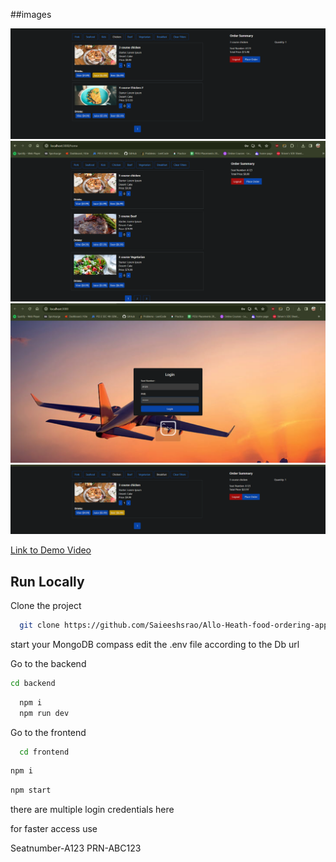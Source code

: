 
##images

![image](https://github.com/Saieeshsrao/Allo-Heath-food-ordering-app/blob/a8342afdccc228bbd4fbadde4f349191b9116290/images/applying%20filter%20img.png)
![image](https://github.com/Saieeshsrao/Allo-Heath-food-ordering-app/blob/a8342afdccc228bbd4fbadde4f349191b9116290/images/homepage.png)
![image](https://github.com/Saieeshsrao/Allo-Heath-food-ordering-app/blob/a8342afdccc228bbd4fbadde4f349191b9116290/images/login.png)
![image](https://github.com/Saieeshsrao/Allo-Heath-food-ordering-app/blob/a8342afdccc228bbd4fbadde4f349191b9116290/images/multple%20filters.png)

[Link to Demo Video](https://github.com/Saieeshsrao/Allo-Heath-food-ordering-app/blob/553b855ff980d74de490574ebde2609c2e7a99ce/Demo%20video.mp4)



## Run Locally

Clone the project

```bash
  git clone https://github.com/Saieeshsrao/Allo-Heath-food-ordering-app.git
```

start your MongoDB compass
edit the .env file according to the Db url

Go to the backend
```bash 
cd backend
```

```bash
  npm i
  npm run dev
```

Go to the frontend

```bash
  cd frontend
```
```bash
npm i
```
```bash
npm start 
```

there are multiple login credentials here

for faster access use 

Seatnumber-A123
PRN-ABC123








